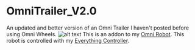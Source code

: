 # OmniTrailer_V2.0
An updated and better version of an Omni Trailer I haven't posted before using Omni Wheels.
![alt text]([https://github.com/Nabinho/Nabinho-s-Omni-Robot-V2.0/blob/main/img/OmniRobot.png](https://github.com/Nabinho/OmniTrailer_V2.0/blob/main/photos/trailer.jpg))
This is an addon to my [Omni Robot](https://github.com/Nabinho/OmniRobot-V2.0).
This robot is controlled with my [Everything Controller](https://github.com/Nabinho/Everything_Controller).
